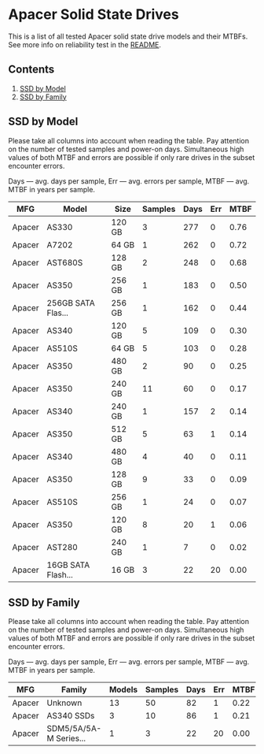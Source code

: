 Apacer Solid State Drives
=========================

This is a list of all tested Apacer solid state drive models and their MTBFs. See
more info on reliability test in the [README](https://github.com/linuxhw/SMART).

Contents
--------

1. [ SSD by Model  ](#ssd-by-model)
2. [ SSD by Family ](#ssd-by-family)

SSD by Model
------------

Please take all columns into account when reading the table. Pay attention on the
number of tested samples and power-on days. Simultaneous high values of both MTBF
and errors are possible if only rare drives in the subset encounter errors.

Days   — avg. days per sample,
Err    — avg. errors per sample,
MTBF   — avg. MTBF in years per sample.

| MFG       | Model              | Size   | Samples | Days  | Err   | MTBF   |
|-----------|--------------------|--------|---------|-------|-------|--------|
| Apacer    | AS330              | 120 GB | 3       | 277   | 0     | 0.76   |
| Apacer    | A7202              | 64 GB  | 1       | 262   | 0     | 0.72   |
| Apacer    | AST680S            | 128 GB | 2       | 248   | 0     | 0.68   |
| Apacer    | AS350              | 256 GB | 1       | 183   | 0     | 0.50   |
| Apacer    | 256GB SATA Flas... | 256 GB | 1       | 162   | 0     | 0.44   |
| Apacer    | AS340              | 120 GB | 5       | 109   | 0     | 0.30   |
| Apacer    | AS510S             | 64 GB  | 5       | 103   | 0     | 0.28   |
| Apacer    | AS350              | 480 GB | 2       | 90    | 0     | 0.25   |
| Apacer    | AS350              | 240 GB | 11      | 60    | 0     | 0.17   |
| Apacer    | AS340              | 240 GB | 1       | 157   | 2     | 0.14   |
| Apacer    | AS350              | 512 GB | 5       | 63    | 1     | 0.14   |
| Apacer    | AS340              | 480 GB | 4       | 40    | 0     | 0.11   |
| Apacer    | AS350              | 128 GB | 9       | 33    | 0     | 0.09   |
| Apacer    | AS510S             | 256 GB | 1       | 24    | 0     | 0.07   |
| Apacer    | AS350              | 120 GB | 8       | 20    | 1     | 0.06   |
| Apacer    | AST280             | 240 GB | 1       | 7     | 0     | 0.02   |
| Apacer    | 16GB SATA Flash... | 16 GB  | 3       | 22    | 20    | 0.00   |

SSD by Family
-------------

Please take all columns into account when reading the table. Pay attention on the
number of tested samples and power-on days. Simultaneous high values of both MTBF
and errors are possible if only rare drives in the subset encounter errors.

Days   — avg. days per sample,
Err    — avg. errors per sample,
MTBF   — avg. MTBF in years per sample.

| MFG       | Family                 | Models | Samples | Days  | Err   | MTBF   |
|-----------|------------------------|--------|---------|-------|-------|--------|
| Apacer    | Unknown                | 13     | 50      | 82    | 1     | 0.22   |
| Apacer    | AS340 SSDs             | 3      | 10      | 86    | 1     | 0.21   |
| Apacer    | SDM5/5A/5A-M Series... | 1      | 3       | 22    | 20    | 0.00   |
